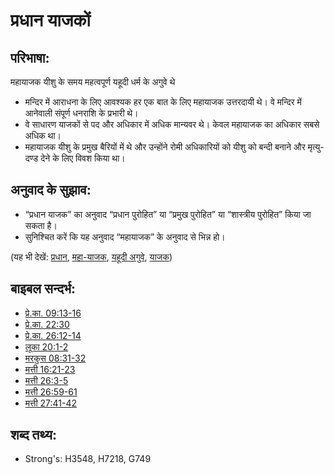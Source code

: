 # प्रधान याजकों #

## परिभाषा: ##

महायाजक यीशु के समय महत्वपूर्ण यहूदी धर्म के अगुवे थे

* मन्दिर में आराधना के लिए आवश्यक हर एक बात के लिए महायाजक उत्तरदायी थे। वे मन्दिर में आनेवाली संपूर्ण धनराशि के प्रभारी थे।
* वे साधारण याजकों से पद और अधिकार में अधिक मान्यवर थे। केवल महायाजक का अधिकार सबसे अधिक था।
* महायाजक यीशु के प्रमुख बैरियों में थे और उन्होंने रोमी अधिकारियों को यीशु को बन्दी बनाने और मृत्यु-दण्ड देने के लिए विवश किया था।

## अनुवाद के सुझाव: ##

* “प्रधान याजक” का अनुवाद “प्रधान पुरोहित” या “प्रमुख पुरोहित” या “शास्त्रीय पुरोहित” किया जा सकता है।
* सुनिश्चित करें कि यह अनुवाद “महायाजक” के अनुवाद से भिन्न हो।

(यह भी देखें: [प्रधान](../other/chief.md), [महा-याजक](../kt/highpriest.md), [यहूदी अगुवे](../other/jewishleaders.md), [याजक](../kt/priest.md))

## बाइबल सन्दर्भ: ##

* [प्रे.का. 09:13-16](rc://en/tn/help/act/09/13)
* [प्रे.का. 22:30](rc://en/tn/help/act/22/30)
* [प्रे.का. 26:12-14](rc://en/tn/help/act/26/12)
* [लूका 20:1-2](rc://en/tn/help/luk/20/01)
* [मरकुस 08:31-32](rc://en/tn/help/mrk/08/31)
* [मत्ती 16:21-23](rc://en/tn/help/mat/16/21)
* [मत्ती 26:3-5](rc://en/tn/help/mat/26/03)
* [मत्ती 26:59-61](rc://en/tn/help/mat/26/59)
* [मत्ती 27:41-42](rc://en/tn/help/mat/27/41)

## शब्द तथ्य: ##

* Strong's: H3548, H7218, G749
